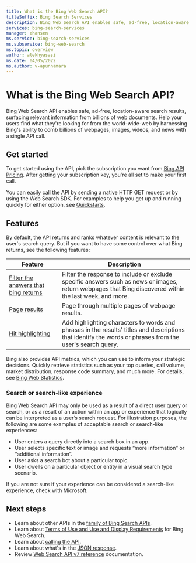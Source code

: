 ```yaml
---
title: What is the Bing Web Search API?
titleSuffix: Bing Search Services
description: Bing Web Search API enables safe, ad-free, location-aware search results, surfacing relevant information from billions of web documents.
services: bing-search-services
manager: ehansen
ms.service: bing-search-services
ms.subservice: bing-web-search
ms.topic: overview
author: alekhyasasi
ms.date: 04/05/2022
ms.author: v-apunnamara
---
```


# What is the Bing Web Search API?

Bing Web Search API enables safe, ad-free, location-aware search results, surfacing relevant information from billions of web documents. Help your users find what they're looking for from the world-wide-web by harnessing Bing's ability to comb billions of webpages, images, videos, and news with a single API call.

## Get started

To get started using the API, pick the subscription you want from <a href="https://aka.ms/bingsearchapipricing" target="_blank">Bing API Pricing</a>. After getting your subscription key, you're all set to make your first call. 

You can easily call the API by sending a native HTTP GET request or by using the Web Search SDK. For examples to help you get up and running quickly for either option, see [Quickstarts](quickstarts/quickstarts.md).


## Features  

By default, the API returns and ranks whatever content is relevant to the user's search query. But if you want to have some control over what Bing returns, see the following features:

|Feature|Description
|-|-
|[Filter the answers that bing returns](filter-answers.md)|Filter the response to include or exclude specific answers such as news or images, return webpages that Bing discovered within the last week, and more.
|[Page results](page-results.md)|Page through multiple pages of webpage results.
|[Hit highlighting](hit-highlighting.md)|Add highlighting characters to words and phrases in the results' titles and descriptions that identify the words or phrases from the user's search query.

Bing also provides API metrics, which you can use to inform your strategic decisions. Quickly retrieve statistics such as your top queries, call volume, market distribution, response code summary, and much more. For details, see [Bing Web Statistics](bing-web-stats.md).


### Search or search-like experience

Bing Web Search API may only be used as a result of a direct user query or search, or as a result of an action within an app or experience that logically can be interpreted as a user’s search request. For illustration purposes, the following are some examples of acceptable search or search-like experiences:

- User enters a query directly into a search box in an app.
- User selects specific text or image and requests “more information” or “additional information”.
- User asks a search bot about a particular topic.
- User dwells on a particular object or entity in a visual search type scenario.

If you are not sure if your experience can be considered a search-like experience, check with Microsoft.


## Next steps

- Learn about other APIs in the [family of Bing Search APIs](bing-api-comparison.md).
- Learn about [Terms of Use and Use and Display Requirements](https://aka.ms/BingAPIsLegal) for Bing Web Search.  
- Learn about [calling the API](search-the-web.md).
- Learn about what's in the [JSON response](search-responses.md).
- Review [Web Search API v7 reference](reference/endpoints.md) documentation.  
